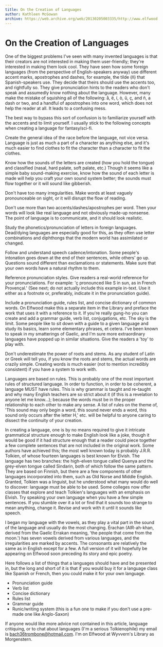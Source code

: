 ```yaml
---
title: On the Creation of Languages
author: Kathleen McGowan
archive: https://web.archive.org/web/20130205003335/http://www.elfwood.com/farp/thewriting/morgensternlanguage/morgensternlanguage.html
---
```


# On the Creation of Languages

One of the biggest problems I've seen with many invented languages is that their creators are not interested in making them user-friendly; they're interested in making them look cool. They have seen how some foreign languages (from the perspective of English-speakers anyway) use different accent marks, apostrophes and dashes, for example, the tilde (ñ) that Spanish-speakers use. They decide that theirs should use the accents too, and rightfully so. They give pronunciation hints to the readers who don't speak and assumedly know nothing about the language. However, many make the mistake of squishing all of the following: å, ë, í, ò, û, ç, and ñ, a dash or two, and a handful of apostrophes into one word, which does not help the reader at all. It leads to a confusing mess.

The best way to bypass this sort of confusion is to familiarize yourself with the accents and to limit yourself. I usually stick to the following concepts when creating a language for fantasy/sci-fi.

Create the general idea of the race before the language, not vice versa. Language is just as much a part of a character as anything else, and it's much easier to find clothes to fit the character than a character to fit the clothes.

Know how the sounds of the letters are created (how you hold the tongue) and classified (nasal, hard palate, soft palate, etc.) Though it seems like a simple baby sound-making exercise, know how the sound of each letter is made will help you craft your own sound system better; the sounds must flow together or it will sound like gibberish.

Don't have too many irregularities. Make words at least vaguely pronounceable on sight, or it will disrupt the flow of reading.

Don't use more than two accents/dashes/apostrophes per word. Then your words will look like real language and not obviously made-up nonsense. The point of language is to communicate, and it should look realistic.

Study the phonetics/pronunciation of letters in foreign languages. Dead/dying languages are especially good for this, as they often use letter combinations and diphthongs that the modern world has assimilated or changed.

Follow and understand speech cadence/intonation. Some people's intonation goes down at the end of their sentences, while others' go up. Questions sound different than exclamations or statements. Make sure that your own words have a natural rhythm to them.

Reference pronunciation styles. Give readers a real-world reference for your pronunciations. For example: 'ç pronounced like S in sun, as in French Provençal.' (See next; do not actually include this example in-text. Use it either as a footnote or, preferably, indicate it in the pronunciation guide).

Include a pronunciation guide, rules list, and concise dictionary of common words. On Elfwood make this a separate item in the Library and preface the work that uses it with a reference to it. If you're really gung-ho you can create and add a grammar guide, verb list, conjugations, etc. The sky is the limit. Some people like to sit down with a guide to a given language and study its basics, learn some elementary phrases, et cetera. I've been known to speak in my smatterings of Gaelic, and I'm sure more extraordinary languages have popped up in similar situations. Give the readers a 'toy' to play with.

Don't underestimate the power of roots and stems. As any student of Latin or Greek will tell you, if you know the roots and stems, the actual words are crazily simple. Creating words is much easier (not to mention incredibly consistent) if you have a system to work with.

Languages are based on rules. This is probably one of the most important rules of structured language. In order to function, in order to be coherent, a language MUST have rules. This is why grammar is taught and re-taught and why many English teachers are so strict about it (if this is a revelation to anyone let me know…); because the words must be in the proper relationship to each other to make any sense. A list of rules on the theme of, 'This sound may only begin a word, this sound never ends a word, this sound only occurs after the letter H,' etc. will be helpful to anyone caring to dissect the continuity of your creation.

In creating a language, one is by no means required to give it intricate grammatical structure enough to make English look like a joke, though it would be good if it had structure enough that a reader could piece together a few complete sentences that are not included in the original work. Some authors have achieved this; the most well known today is probably J.R.R. Tolkien, of whose fourteen languages is best known for Elvish. The language has two branches: the high-elven tongue called Quenya and the grey-elven tongue called Sindarin, both of which follow the same pattern. They are based on Finnish, but there are a few components of other languages incorporated into them, such as Old Norse and Middle English. Granted, Tolkien was a linguist, but he understood what many would do well to discover: language must be able to be used. Some colleges now offer classes that explore and teach Tolkien's languages with an emphasis on Elvish. Try speaking your own language when you have a few simple sentences. If you stumble over it a lot or find that it sounds too strange to mean anything, change it. Revise and work with it until it sounds like speech.

I began my language with the vowels, as they play a vital part in the sound of the language and usually do the most changing. Érachan (AIR-ah-khan, derived from the Gaelic Errakan meaning, 'the people that come from the moon.') has seven vowels derived from various languages, and the irregularities are marked by accents. The consonants are relatively the same as in English except for a few. A full version of it will hopefully be appearing on Elfwood soon preceding its story and epic poetry.

Here follows a list of things that a languages should have and be presented in, but the long and short of it is that if you would buy it for a language class like Spanish or French, then you could make it for your own language.

* Pronunciation guide
* Verb list
* Concise dictionary
* Rules list
* Grammar guide
* Runic/writing system (this is a fun one to make if you don't use a pre-made one like Anglo-Saxon)

If anyone would like more advice not contained in this article, language critiquing, or to chat about languages (I'm a serious Tolkienophile) my email is bach36trombone@hotmail.com. I'm on Elfwood at Wyvvern's Library as Morgenstern.